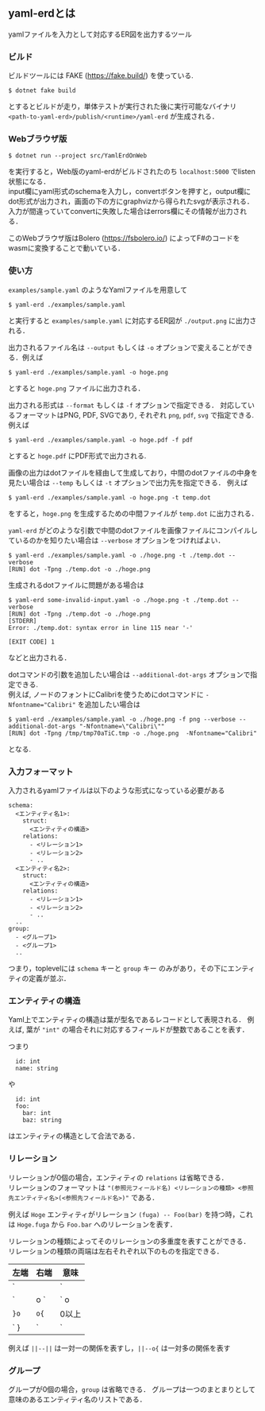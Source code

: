 ## yaml-erdとは

yamlファイルを入力として対応するER図を出力するツール

### ビルド

ビルドツールには FAKE (https://fake.build/) を使っている.

```
$ dotnet fake build
```
とするとビルドが走り，単体テストが実行された後に実行可能なバイナリ `<path-to-yaml-erd>/publish/<runtime>/yaml-erd` が生成される．

### Webブラウザ版

```
$ dotnet run --project src/YamlErdOnWeb
```
を実行すると，Web版のyaml-erdがビルドされたのち `localhost:5000` でlisten状態になる．  
input欄にyaml形式のschemaを入力し，convertボタンを押すと，output欄にdot形式が出力され，画面の下の方にgraphvizから得られたsvgが表示される．入力が間違っていてconvertに失敗した場合はerrors欄にその情報が出力される．

このWebブラウザ版はBolero (https://fsbolero.io/) によってF#のコードをwasmに変換することで動いている．

### 使い方

`examples/sample.yaml` のようなYamlファイルを用意して
```
$ yaml-erd ./examples/sample.yaml
```
と実行すると `examples/sample.yaml` に対応するER図が `./output.png` に出力される．  


出力されるファイル名は `--output` もしくは `-o` オプションで変えることができる．例えば
```
$ yaml-erd ./examples/sample.yaml -o hoge.png
```
とすると `hoge.png` ファイルに出力される．


出力される形式は `--format` もしくは `-f` オプションで指定できる．
対応しているフォーマットはPNG, PDF, SVGであり, それぞれ `png`, `pdf`, `svg` で指定できる.  
例えば
```
$ yaml-erd ./examples/sample.yaml -o hoge.pdf -f pdf
```
とすると `hoge.pdf` にPDF形式で出力される.  


画像の出力はdotファイルを経由して生成しており，中間のdotファイルの中身を見たい場合は `--temp` もしくは `-t` オプションで出力先を指定できる．
例えば
```
$ yaml-erd ./examples/sample.yaml -o hoge.png -t temp.dot
```
をすると，`hoge.png` を生成するための中間ファイルが `temp.dot` に出力される．


`yaml-erd` がどのような引数で中間のdotファイルを画像ファイルにコンパイルしているのかを知りたい場合は `--verbose` オプションをつければよい．
```
$ yaml-erd ./examples/sample.yaml -o ./hoge.png -t ./temp.dot --verbose
[RUN] dot -Tpng ./temp.dot -o ./hoge.png
```

生成されるdotファイルに問題がある場合は
```
$ yaml-erd some-invalid-input.yaml -o ./hoge.png -t ./temp.dot --verbose
[RUN] dot -Tpng ./temp.dot -o ./hoge.png
[STDERR]
Error: ./temp.dot: syntax error in line 115 near '-'

[EXIT CODE] 1
```
などと出力される．


dotコマンドの引数を追加したい場合は `--additional-dot-args` オプションで指定できる.  
例えば, ノードのフォントにCalibriを使うためにdotコマンドに `-Nfontname="Calibri"` を追加したい場合は
```
$ yaml-erd ./examples/sample.yaml -o ./hoge.png -f png --verbose --additional-dot-args "-Nfontname=\"Calibri\""
[RUN] dot -Tpng /tmp/tmp70aTiC.tmp -o ./hoge.png  -Nfontname="Calibri"
```
となる.

### 入力フォーマット

入力されるyamlファイルは以下のような形式になっている必要がある
```
schema:
  <エンティティ名1>:
    struct:
      <エンティティの構造>      
    relations:
      - <リレーション1>
      - <リレーション2>
      - ..
  <エンティティ名2>:
    struct:
      <エンティティの構造>
    relations:
      - <リレーション1>
      - <リレーション2>
      - ..
  ..
group:
  - <グループ1>
  - <グループ1>
  ..
```

つまり，toplevelには `schema` キーと `group` キー のみがあり，その下にエンティティの定義が並ぶ．

### エンティティの構造

Yaml上でエンティティの構造は葉が型名であるレコードとして表現される．
例えば, 葉が `"int"` の場合それに対応するフィールドが整数であることを表す．

つまり
```
  id: int
  name: string
```
や
```
  id: int
  foo:
    bar: int
    baz: string
```
はエンティティの構造として合法である．

### リレーション

リレーションが0個の場合，エンティティの `relations` は省略できる．  
リレーションのフォーマットは `"(参照元フィールド名) <リレーションの種類> <参照先エンティティ名>(<参照先フィールド名>)"` である．  

例えば `Hoge` エンティティがリレーション `(fuga) -- Foo(bar)` を持つ時，これは `Hoge.fuga` から `Foo.bar` へのリレーションを表す．  

リレーションの種類によってそのリレーションの多重度を表すことができる．  
リレーションの種類の両端は左右それぞれ以下のものを指定できる．  

| 左端 | 右端 | 意味 |
| ---- | ---- | ---- |
|` || `|` || `| 1つ  |
|` |o `|` o| `| 0か1 |
|` }o `|` o{ `| 0以上|
|` }| `|` |{ `| 1以上|

例えば `||--||` は一対一の関係を表すし，`||--o{` は一対多の関係を表す

### グループ

グループが0個の場合，`group` は省略できる．
グループは一つのまとまりとして意味のあるエンティティ名のリストである．

